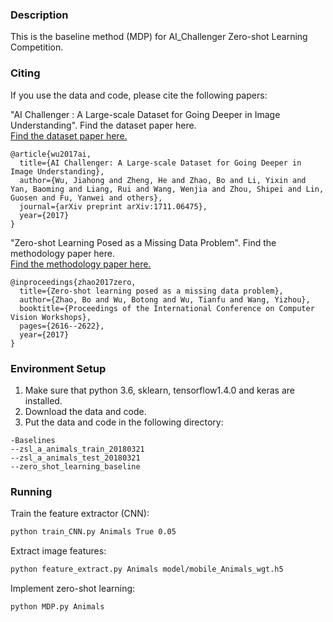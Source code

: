 ### Description
This is the baseline method (MDP) for AI_Challenger Zero-shot Learning Competition.

### Citing
If you use the data and code, please cite the following papers:

"AI Challenger : A Large-scale Dataset for Going Deeper in Image Understanding".
Find the dataset paper here.   
[Find the dataset paper here.](https://arxiv.org/abs/1711.06475)

```
@article{wu2017ai,
  title={AI Challenger: A Large-scale Dataset for Going Deeper in Image Understanding},
  author={Wu, Jiahong and Zheng, He and Zhao, Bo and Li, Yixin and Yan, Baoming and Liang, Rui and Wang, Wenjia and Zhou, Shipei and Lin, Guosen and Fu, Yanwei and others},
  journal={arXiv preprint arXiv:1711.06475},
  year={2017}
}
```

"Zero-shot Learning Posed as a Missing Data Problem".
Find the methodology paper here.   
[Find the methodology paper here.](http://openaccess.thecvf.com/content_ICCV_2017_workshops/papers/w38/Zhao_Zero-Shot_Learning_Posed_ICCV_2017_paper.pdf)

```
@inproceedings{zhao2017zero,
  title={Zero-shot learning posed as a missing data problem},
  author={Zhao, Bo and Wu, Botong and Wu, Tianfu and Wang, Yizhou},
  booktitle={Proceedings of the International Conference on Computer Vision Workshops},
  pages={2616--2622},
  year={2017}
}
```

### Environment Setup
1. Make sure that python 3.6, sklearn, tensorflow1.4.0 and keras are installed.
1. Download the data and code.
1. Put the data and code in the following directory:
```
-Baselines
--zsl_a_animals_train_20180321
--zsl_a_animals_test_20180321
--zero_shot_learning_baseline
```

### Running
Train the feature extractor (CNN):
```bash
python train_CNN.py Animals True 0.05
```

Extract image features:
```bash
python feature_extract.py Animals model/mobile_Animals_wgt.h5
```

Implement zero-shot learning:
```bash
python MDP.py Animals
```

